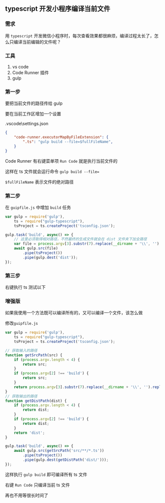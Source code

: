 ## typescript 开发小程序编译当前文件

### 需求

用 `typescript` 开发微信小程序时，每次查看效果都很麻烦，编译过程太长了，怎么只编译当前编辑的文件呢？

### 工具

1. vs code
2. Code Runner 插件
3. gulp

### 第一步

要把当前文件的路径传给 gulp

要在当前工作区增加一个设置

.vscode\settings.json

```json
{
    "code-runner.executorMapByFileExtension": {
        ".ts": "gulp build --file=$fullFileName",
    }
}
```

Code Runner 有右键菜单项 `Run Code` 就是执行当前文件的

这样在 ts 文件就会运行命令 `gulp build --file=` 

`$fullFileName` 表示文件的绝对路径

### 第二步

在 `guipfile.js` 中增加 `build` 任务

```js
var gulp = require('gulp'),
    ts = require("gulp-typescript"),
    tsProject = ts.createProject('tsconfig.json');

gulp.task('build', async() => {
    // 这里必须取得相对路径，不然最终的生成文件就会在 dist 文件夹下加全路径
    var file = process.argv[3].substr(7).replace(__dirname + '\\', '');
    await gulp.src(file)
        .pipe(tsProject())
        .pipe(gulp.dest('dist'));
});

```

### 第三步

右键执行 ts 测试以下


### 增强版

如果我使用一个方法既可以编译所有的，又可以编译一个文件，该怎么做

修改`guipfile.js`

```js
var gulp = require('gulp'),
    ts = require("gulp-typescript"),
    tsProject = ts.createProject('tsconfig.json');

// 获取输入的路径
function getSrcPath(src) {
    if (process.argv.length < 4) {
        return src;
    }
    if (process.argv[2] !== 'build') {
        return src;
    }
    return process.argv[3].substr(7).replace(__dirname + '\\', '').replace('\\', '/');
}
// 获取输出的路径
function getDistPath(dist) {
    if (process.argv.length < 4) {
        return dist;
    }
    if (process.argv[2] !== 'build') {
        return dist;
    }
    return 'dist';
}

gulp.task('build', async() => {
    await gulp.src(getSrcPath('src/**/*.ts'))
        .pipe(tsProject())
        .pipe(gulp.dest(getDistPath('dist/')));
});

```

这样执行 `gulp build` 即可编译所有 ts 文件

右键 `Run Code` 只编译当前 ts 文件

再也不用等很长时间了